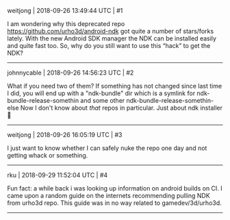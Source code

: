 weitjong | 2018-09-26 13:49:44 UTC | #1

I am wondering why this deprecated repo https://github.com/urho3d/android-ndk got quite a number of stars/forks lately. With the new Android SDK manager the NDK can be installed easily and quite fast too. So, why do you still want to use this “hack” to get the NDK?

-------------------------

johnnycable | 2018-09-26 14:56:23 UTC | #2

What if you need two of them?
If something has not changed since last time I did, you will end up with a "ndk-bundle" dir which is a symlink for ndk-bundle-release-somethin and some other ndk-bundle-release-somethin-else
Now I don't know about _that_ repos in particular. Just about ndk installer :grimacing:

-------------------------

weitjong | 2018-09-26 16:05:19 UTC | #3

I just want to know whether I can safely nuke the repo one day and not getting whack or something.

-------------------------

rku | 2018-09-29 11:52:04 UTC | #4

Fun fact: a while back i was looking up information on android builds on CI. I came upon a random guide on the internets recommending pulling NDK from urho3d repo. This guide was in no way related to gamedev/3d/urho3d.

-------------------------

